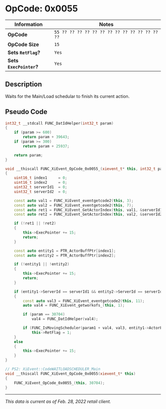 # OpCode: 0x0055

| Information               | Notes |
|---                        |---    |
| **OpCode**                | `55 ?? ?? ?? ?? ?? ?? ?? ?? ?? ?? ?? ?? ?? ??` |
| **OpCode Size**           | `15`  |
| **Sets `RetFlag`?**       | `Yes` |
| **Sets `ExecPointer`?**   | `Yes` |

## Description

Waits for the Main/Load schedular to finish its current action.

## Pseudo Code

```cpp
int32_t __stdcall FUNC_DatIdHelper(int32_t param)
{
    if (param >= 600)
        return param + 39643;
    if (param >= 300)
        return param + 25937;

    return param;
}

void __thiscall FUNC_XiEvent_OpCode_0x0055_(xievent_t* this, int32_t param1)
{
    uint16_t index1     = 0;
    uint16_t index2     = 0;
    uint32_t serverId1  = 0;
    uint32_t serverId2  = 0;

    const auto val1 = FUNC_XiEvent_eventgetcode2(this, 3);
    const auto val2 = FUNC_XiEvent_eventgetcode2(this, 7);
    const auto ret1 = FUNC_XiEvent_GetActorIndex(this, val1, &serverId1, &index1);
    const auto ret2 = FUNC_XiEvent_GetActorIndex(this, val2, &serverId2, &index2);

    if (!ret1 || !ret2)
    {
        this->ExecPointer += 15;
        return;
    }

    const auto entity1 = PTR_ActorBuffPtr[index1];
    const auto entity2 = PTR_ActorBuffPtr[index2];

    if (!entity1 || !entity2)
    {
        this->ExecPointer += 15;
        return;
    }

    if (entity1->ServerId == serverId1 && entity2->ServerId == serverId2 && (entity1->Render.Flags0 & 0x200) != 0 && (entity2->Render.Flags0 & 0x200) != 0)
    {
        const auto val3 = FUNC_XiEvent_eventgetcode2(this, 11);
        auto val4 = FUNC_XiEvent_getworkofs_(this, 1);

        if (param == 30704)
            val4 = FUNC_DatIdHelper(val4);

        if (FUNC_IsMovingScheduler(param1 + val4, val3, entity1->ActorPointer, entity2->ActorPointer))
            this->RetFlag = 1;
    }
    else
    {
        this->ExecPointer += 15;
    }
}

// PS2: XiEvent::CodeWAITLOADSCHEDULER_Main
void __thiscall FUNC_XiEvent_OpCode_0x0055(xievent_t* this)
{
    FUNC_XiEvent_OpCode_0x0055_(this, 30704);
}
```

---

_This data is current as of Feb. 28, 2022 retail client._